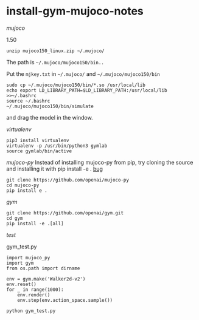 # install-gym-mujoco-notes

*mujoco*

1.50

`unzip mujoco150_linux.zip ~/.mujoco/`

The path is `~/.mujoco/mujoco150/bin..`

Put the `mjkey.txt` in `~/.mujoco/` and `~/.mujoco/mujoco150/bin`

```
sudo cp ~/.mujoco/mujoco150/bin/*.so /usr/local/lib
echo export LD_LIBRARY_PATH=$LD_LIBRARY_PATH:/usr/local/lib >>~/.bashrc
source ~/.bashrc
~/.mujoco/mujoco150/bin/simulate
```
and drag the model in the window.

*virtualenv*

```
pip3 install virtualenv
virtualenv -p /usr/bin/python3 gymlab
source gymlab/bin/active
```

*mujoco-py*
Instead of installing mujoco-py from pip, try cloning the source and installing it with pip install -e . [bug]
```
git clone https://github.com/openai/mujoco-py
cd mujoco-py
pip install e .
```

*gym*
```
git clone https://github.com/openai/gym.git
cd gym
pip install -e .[all]
```

*test*

gym_test.py
```
import mujoco_py
import gym
from os.path import dirname

env = gym.make('Walker2d-v2')
env.reset()
for _ in range(1000):
    env.render()
    env.step(env.action_space.sample())
```
`python gym_test.py`

[bug]: https://github.com/openai/mujoco-py/issues/99
